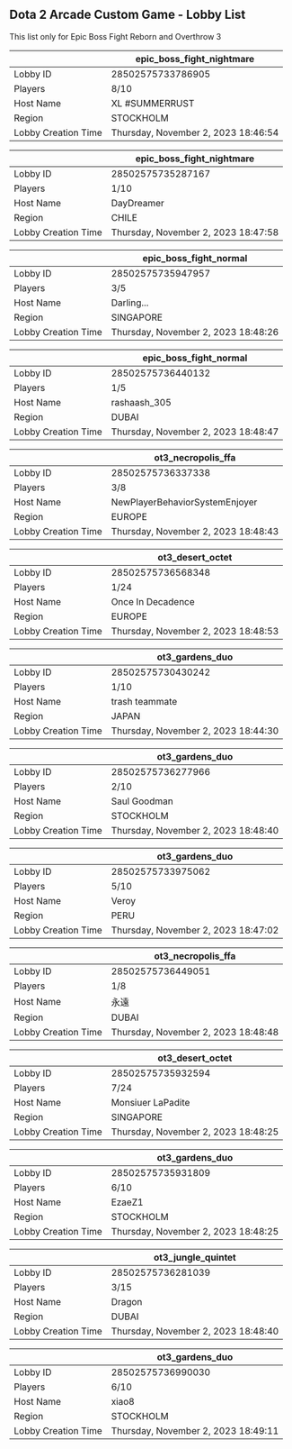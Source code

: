 ## Dota 2 Arcade Custom Game - Lobby List

This list only for Epic Boss Fight Reborn and Overthrow 3

|  | epic_boss_fight_nightmare |
| ------ | ------ |
| Lobby ID | 28502575733786905 |
| Players | 8/10 |
| Host Name | XL #SUMMERRUST |
| Region | STOCKHOLM |
| Lobby Creation Time | Thursday, November 2, 2023 18:46:54 |


|  | epic_boss_fight_nightmare |
| ------ | ------ |
| Lobby ID | 28502575735287167 |
| Players | 1/10 |
| Host Name | DayDreamer |
| Region | CHILE |
| Lobby Creation Time | Thursday, November 2, 2023 18:47:58 |


|  | epic_boss_fight_normal |
| ------ | ------ |
| Lobby ID | 28502575735947957 |
| Players | 3/5 |
| Host Name | Darling... |
| Region | SINGAPORE |
| Lobby Creation Time | Thursday, November 2, 2023 18:48:26 |


|  | epic_boss_fight_normal |
| ------ | ------ |
| Lobby ID | 28502575736440132 |
| Players | 1/5 |
| Host Name | rashaash_305 |
| Region | DUBAI |
| Lobby Creation Time | Thursday, November 2, 2023 18:48:47 |


|  | ot3_necropolis_ffa |
| ------ | ------ |
| Lobby ID | 28502575736337338 |
| Players | 3/8 |
| Host Name | NewPlayerBehaviorSystemEnjoyer |
| Region | EUROPE |
| Lobby Creation Time | Thursday, November 2, 2023 18:48:43 |


|  | ot3_desert_octet |
| ------ | ------ |
| Lobby ID | 28502575736568348 |
| Players | 1/24 |
| Host Name | Once In Decadence |
| Region | EUROPE |
| Lobby Creation Time | Thursday, November 2, 2023 18:48:53 |


|  | ot3_gardens_duo |
| ------ | ------ |
| Lobby ID | 28502575730430242 |
| Players | 1/10 |
| Host Name | trash teammate |
| Region | JAPAN |
| Lobby Creation Time | Thursday, November 2, 2023 18:44:30 |


|  | ot3_gardens_duo |
| ------ | ------ |
| Lobby ID | 28502575736277966 |
| Players | 2/10 |
| Host Name | Saul Goodman |
| Region | STOCKHOLM |
| Lobby Creation Time | Thursday, November 2, 2023 18:48:40 |


|  | ot3_gardens_duo |
| ------ | ------ |
| Lobby ID | 28502575733975062 |
| Players | 5/10 |
| Host Name | Veroy |
| Region | PERU |
| Lobby Creation Time | Thursday, November 2, 2023 18:47:02 |


|  | ot3_necropolis_ffa |
| ------ | ------ |
| Lobby ID | 28502575736449051 |
| Players | 1/8 |
| Host Name | 永遠 |
| Region | DUBAI |
| Lobby Creation Time | Thursday, November 2, 2023 18:48:48 |


|  | ot3_desert_octet |
| ------ | ------ |
| Lobby ID | 28502575735932594 |
| Players | 7/24 |
| Host Name | Monsiuer LaPadite |
| Region | SINGAPORE |
| Lobby Creation Time | Thursday, November 2, 2023 18:48:25 |


|  | ot3_gardens_duo |
| ------ | ------ |
| Lobby ID | 28502575735931809 |
| Players | 6/10 |
| Host Name | EzaeZ1 |
| Region | STOCKHOLM |
| Lobby Creation Time | Thursday, November 2, 2023 18:48:25 |


|  | ot3_jungle_quintet |
| ------ | ------ |
| Lobby ID | 28502575736281039 |
| Players | 3/15 |
| Host Name | Dragon |
| Region | DUBAI |
| Lobby Creation Time | Thursday, November 2, 2023 18:48:40 |


|  | ot3_gardens_duo |
| ------ | ------ |
| Lobby ID | 28502575736990030 |
| Players | 6/10 |
| Host Name | xiao8 |
| Region | STOCKHOLM |
| Lobby Creation Time | Thursday, November 2, 2023 18:49:11 |


